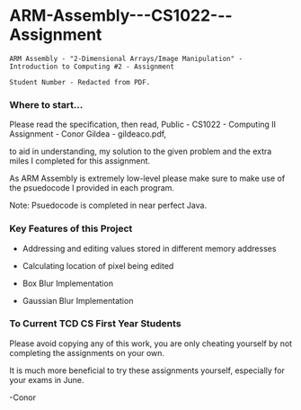 # ARM-Assembly---CS1022---Assignment
```
ARM Assembly - "2-Dimensional Arrays/Image Manipulation" - Introduction to Computing #2 - Assignment

Student Number - Redacted from PDF.
```

### Where to start...

Please read the specification, then read, Public - CS1022 - Computing II Assignment - Conor Gildea - gildeaco.pdf,

to aid in understanding, my solution to the given problem and the extra miles I completed for this assignment.

As ARM Assembly is extremely low-level please make sure to make use of the psuedocode I provided in each program.

Note: Psuedocode is completed in near perfect Java.

### Key Features of this Project

- Addressing and editing values stored in different memory addresses

- Calculating location of pixel being edited

- Box Blur Implementation

- Gaussian Blur Implementation

### To Current TCD CS First Year Students

Please avoid copying any of this work, you are only cheating yourself by not completing the assignments on your own.

It is much more beneficial to try these assignments yourself, especially for your exams in June.

-Conor
